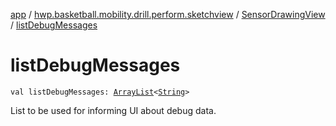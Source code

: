 [app](../../index.md) / [hwp.basketball.mobility.drill.perform.sketchview](../index.md) / [SensorDrawingView](index.md) / [listDebugMessages](.)

# listDebugMessages

`val listDebugMessages: `[`ArrayList`](https://kotlinlang.org/api/latest/jvm/stdlib/kotlin.collections/-array-list/index.html)`<`[`String`](https://kotlinlang.org/api/latest/jvm/stdlib/kotlin/-string/index.html)`>`

List to be used for informing UI about debug data.

